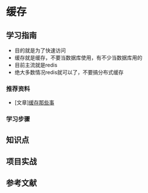 # 缓存

## 学习指南

* 目的就是为了快速访问
* 缓存就是缓存，不要当数据库使用，有不少当数据库用的
* 目前主流就是redis
* 绝大多数情况redis就可以了，不要搞分布式缓存

### 推荐资料

* [文章][缓存那些事](https://tech.meituan.com/cache_about.html)

### 学习步骤

## 知识点

## 项目实战

## 参考文献
